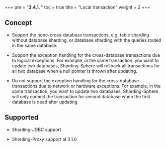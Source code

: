 +++
pre = "<b>3.4.1. </b>"
toc = true
title = "Local transaction"
weight = 2
+++

## Concept

* Support the none-cross-database transactions, e.g. table sharding without database sharding, or database sharding with the queries routed in the same database.

* Support the exception handling for the cross-database transactions due to logical exceptions. For example, in the same transaction, you want to update two databases, Sharding-Sphere will rollback all transactions for all two database when a null pointer is thrown after updating.

* Do not support the exception handling for the cross-database transactions due to network or hardware exceptions. For example, in the same transaction, you want to update two databases, Sharding-Sphere will only commit the transaction for second database when the first database is dead after updating.

## Supported

* Sharding-JDBC support

* Sharding-Proxy support at 3.1.0
